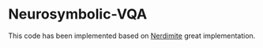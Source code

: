 # Neurosymbolic-VQA
This code has been implemented based on [Nerdimite](https://github.com/nerdimite/neuro-symbolic-ai-soc) great implementation. 


